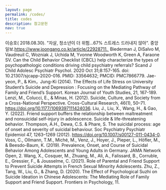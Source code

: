 ```yaml
---
layout: page
permalink: /codes/
title: codes
description: 참고문헌
nav: true
---
```


이승호( 2018.08.30). "자살, 청소년이 더 위험…67% 스트레스 드러내지 않아". 중앙일보.https://www.joongang.co.kr/article/22928711. 
Biederman J, DiSalvo M, Vaudreuil C, Wozniak J, Uchida M, Yvonne Woodworth K, Green A, Faraone SV. Can the Child Behavior Checklist (CBCL) help characterize the types of psychopathologic conditions driving child psychiatry referrals? Scand J Child Adolesc Psychiatr Psychol. 2020 Oct 31;8:157-165. doi: 10.21307/sjcapp-2020-016. PMID: 33564632; PMCID: PMC7866779.
Jae-yeon, P., & Kim，Jung-Ki (2014). The Effects of Life Stress on University Student’s Suicide and Depression : Focusing on the Mediating Pathway of Family and Friend’s Support. 	Korean Journal of Youth Studies, 21, 167-189.
Lenzi, M., Colucci, E., & Minas, H. (2012). Suicide, Culture, and Society from a Cross-National Perspective. Cross-Cultural Research, 46(1), 50–71. https://doi.org/10.1177/1069397111424036.
Liu, J., Liu, X., Wang, H., & Gao, Y. (2022). Friend support buffers the relationship between maltreatment and nonsuicidal self-injury in adolescence. Suicide & life-threatening behavior.
Thompson, A.H., Dewa, C.S. & Phare, S. The suicidal process: age of onset and severity of suicidal behaviour. Soc Psychiatry Psychiatr Epidemiol 47, 1263–1269 (2012). https://doi.org/10.1007/s00127-011-0434-0.
Voss, C., Ollmann, T.M., Miché, M., Venz, J., Hoyer, J., Pieper, L., Höfler, M., & Beesdo-Baum, K. (2019). Prevalence, Onset, and Course of Suicidal Behavior Among Adolescents and Young Adults in Germany. JAMA Network Open, 2.
Wang, X., Cosquer, M., Zhuang, M., Ali, A., Falissard, B., Corruble, E., Gressier, F., & Jousselme, C. (2021). Role of Parental and Friend Support to Prevent Suicide Attempts in French Sexual Minority Adolescents.
Zhu, Z., Tang, W., Liu, G., & Zhang, D. (2020). The Effect of Psychological Suzhi on Suicide Ideation in Chinese Adolescents: The Mediating Role of Family Support and Friend Support. Frontiers in Psychology, 11. 
